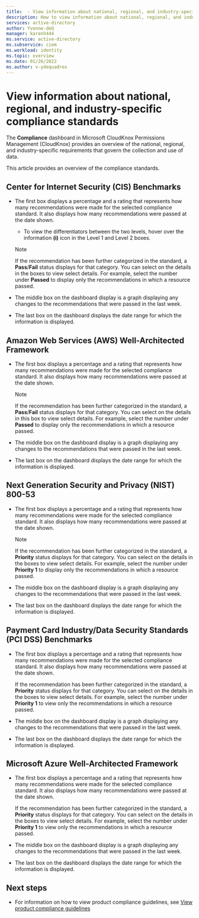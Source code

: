 ```yaml
---
title:  - View information about national, regional, and industry-specific compliance standards in Microsoft CloudKnox Permissions Management
description: How to view information about national, regional, and industry-specific compliance standards in the Compliance dashboard for Microsoft CloudKnox Permissions Management .
services: active-directory
author: Yvonne-deQ
manager: karenh444
ms.service: active-directory
ms.subservice: ciem
ms.workload: identity
ms.topic: overview
ms.date: 01/26/2022
ms.author: v-ydequadros
---
```


# View information about national, regional, and industry-specific compliance standards

The **Compliance** dashboard in Microsoft CloudKnox Permissions Management (CloudKnox)  provides an overview of the national, regional, and industry-specific requirements that govern the collection and use of data.

This article provides an overview of the compliance standards.


## Center for Internet Security (CIS) Benchmarks

- The first box displays a percentage and a rating that represents how many recommendations were made for the selected compliance standard. It also displays how many recommendations were passed at the date shown.

     - To view the differentiators between the two levels, hover over the information **(i)** icon in the Level 1 and Level 2 boxes.

  > [!NOTE]
  > If the recommendation has been further categorized in the standard, a **Pass**/**Fail** status displays for that category. You can select on the details in the boxes to view select details. For example, select the number under **Passed** to display only the recommendations in which a resource passed.

- The middle box on the dashboard display is a graph displaying any changes to the recommendations that were passed in the last week.

- The last box on the dashboard displays the date range for which the information is displayed.

## Amazon Web Services (AWS) Well-Architected Framework

- The first box displays a percentage and a rating that represents how many recommendations were made for the selected compliance standard. It also displays how many recommendations were passed at the date shown.

     > [!NOTE]
     > If the recommendation has been further categorized in the standard, a **Pass**/**Fail** status displays for that category. You can select on the details in this box to view select details. For example, select the number under **Passed** to display only the recommendations in which a resource passed.

- The middle box on the dashboard display is a graph displaying any changes to the recommendations that were passed in the last week.

- The last box on the dashboard displays the date range for which the information is displayed.

## Next Generation Security and Privacy (NIST) 800-53

- The first box displays a percentage and a rating that represents how many recommendations were made for the selected compliance standard. It also displays how many recommendations were passed at the date shown.

     > [!NOTE]
     > If the recommendation has been further categorized in the standard, a **Priority** status displays for that category. You can select on the details in the boxes to view select details. For example, select the number under **Priority 1** to display only the recommendations in which a resource passed.

- The middle box on the dashboard display is a graph displaying any changes to the recommendations that were passed in the last week.

- The last box on the dashboard displays the date range for which the information is displayed.

## Payment Card Industry/Data Security Standards (PCI DSS) Benchmarks

- The first box displays a percentage and a rating that represents how many recommendations were made for the selected compliance standard. It also displays how many recommendations were passed at the date shown.

     If the recommendation has been further categorized in the standard, a **Priority** status displays for that category. You can select on the details in the boxes to view select details. For example, select the number under **Priority 1** to view only the recommendations in which a resource passed.

- The middle box on the dashboard display is a graph displaying any changes to the recommendations that were passed in the last week.

- The last box on the dashboard displays the date range for which the information is displayed.

## Microsoft Azure Well-Architected Framework

- The first box displays a percentage and a rating that represents how many recommendations were made for the selected compliance standard. It also displays how many recommendations were passed at the date shown.

     If the recommendation has been further categorized in the standard, a **Priority** status displays for that category. You can select on the details in the boxes to view select details. For example, select the number under **Priority 1** to view only the recommendations in which a resource passed.

- The middle box on the dashboard display is a graph displaying any changes to the recommendations that were passed in the last week.

- The last box on the dashboard displays the date range for which the information is displayed.


## Next steps

- For information on how to view product compliance guidelines, see [View product compliance guidelines](cloudknox-product-compliance.md)
